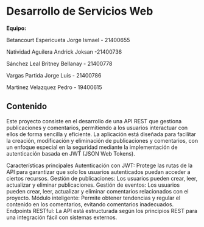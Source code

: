 # Desarrollo de Servicios Web

**Equipo:**  

Betancourt Espericueta Jorge Ismael - 21400655

Natividad Aguilera Andrick Joksan -21400736

Sánchez Leal Britney Bellanay - 21400778

Vargas Partida Jorge Luis - 21400786

Martinez Velazquez Pedro - 19400615
 
## Contenido

Este proyecto consiste en el desarrollo de una API REST que gestiona publicaciones y comentarios, permitiendo a los usuarios interactuar con ellos de forma sencilla y eficiente. La aplicación está diseñada para facilitar la creación, modificación y eliminación de publicaciones y comentarios, con un enfoque especial en la seguridad mediante la implementación de autenticación basada en JWT (JSON Web Tokens).

Características principales
Autenticación con JWT: Protege las rutas de la API para garantizar que solo los usuarios autenticados puedan acceder a ciertos recursos.
Gestión de publicaciones: Los usuarios pueden crear, leer, actualizar y eliminar publicaciones.
Gestión de eventos: Los usuarios pueden crear, leer, actualizar y eliminar comentarios relacionados con el proyecto.
Módulo inteligente: Permite obtener tendencias y regular el contenido en los comentarios, evitando comentarios inadecuados.
Endpoints RESTful: La API está estructurada según los principios REST para una integración fácil con sistemas externos.
